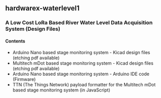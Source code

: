 ## hardwarex-waterlevel1
### A Low Cost LoRa Based River Water Level Data Acquisition System (Design Files)
#### Contents
- Arduino Nano based stage monitoring system - Kicad design files (etching pdf available)
- Multitech mDot based stage monitoring system - Kicad design files (etching pdf available)
- Arduino Nano based stage monitoring system - Arduino IDE code (Firmware)
- TTN (The Things Network) payload formatter for the Multitech mDot based stage monitoring system (in JavaScript)
